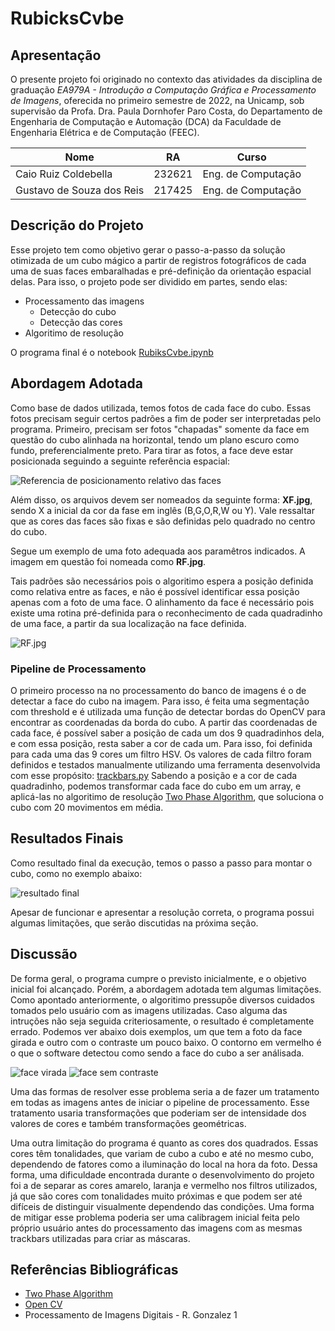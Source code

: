 # RubicksCvbe

## Apresentação

O presente projeto foi originado no contexto das atividades da disciplina de graduação *EA979A - Introdução a Computação Gráfica e Processamento de Imagens*, 
oferecida no primeiro semestre de 2022, na Unicamp, sob supervisão da Profa. Dra. Paula Dornhofer Paro Costa, do Departamento de Engenharia de Computação e Automação (DCA) da Faculdade de Engenharia Elétrica e de Computação (FEEC).


 |Nome  | RA | Curso|
 |--|--|--|
 | Caio Ruiz Coldebella  | 232621  | Eng. de Computação|
 | Gustavo de Souza dos Reis  | 217425  | Eng. de Computação|

## Descrição do Projeto
Esse projeto tem como objetivo gerar o passo-a-passo da solução otimizada de um cubo mágico a partir de registros fotográficos de cada uma de suas faces embaralhadas e pré-definição da orientação espacial delas. Para isso, o projeto pode ser dividido em partes, sendo elas:

  * Processamento das imagens
    - Detecção do cubo
    - Detecção das cores
  * Algoritimo de resolução

O programa final é o notebook [RubiksCvbe.ipynb](/Notebooks/rubiks_cvbe.ipynb)
 
## Abordagem Adotada
Como base de dados utilizada, temos fotos de cada face do cubo. Essas fotos precisam seguir certos padrões a fim de poder ser interpretadas pelo programa. Primeiro, precisam ser fotos "chapadas" somente da face em questão do cubo alinhada na horizontal, tendo um plano escuro como fundo, preferencialmente preto. Para tirar as fotos, a face deve estar posicionada seguindo a seguinte referência espacial:

![Referencia de posicionamento relativo das faces](/Assets/referencia.png)

Além disso, os arquivos devem ser nomeados da seguinte forma: **XF.jpg**, sendo X a inicial da cor da fase em inglês (B,G,O,R,W ou Y). Vale ressaltar que as cores das faces são fixas e são definidas pelo quadrado no centro do cubo.

Segue um exemplo de uma foto adequada aos paramêtros indicados. A imagem em questão foi nomeada como **RF.jpg**.

Tais padrões são necessários pois o algoritimo espera a posição definida como relativa entre as faces, e não é possível identificar essa posição apenas com a foto de uma face. O alinhamento da face é necessário pois existe uma rotina pré-definida para o reconhecimento de cada quadradinho de uma face, a partir da sua localização na face definida.

![RF.jpg](/Assets/RF.jpg)

### Pipeline de Processamento

O primeiro processo na no processamento do banco de imagens é o de detectar a face do cubo na imagem. Para isso, é feita uma segmentação com threshold e é utilizada uma função de detectar bordas do OpenCV para encontrar as coordenadas da borda do cubo. A partir das coordenadas de cada face, é possível saber a posição de cada um dos 9 quadradinhos dela, e com essa posição, resta saber a cor de cada um.
Para isso, foi definida para cada uma das 9 cores um filtro HSV. Os valores de cada filtro foram definidos e testados manualmente utilizando uma ferramenta desenvolvida com esse propósito: [trackbars.py](/trackbars.py)
Sabendo a posição e a cor de cada quadradinho, podemos transformar cada face do cubo em um array, e aplicá-las no algoritimo de resolução [Two Phase Algorithm](http://kociemba.org/cube.htm), que soluciona o cubo com 20 movimentos em média.

## Resultados Finais

Como resultado final da execução, temos o passo a passo para montar o cubo, como no exemplo abaixo:

![resultado final](/Assets/passos.png)

Apesar de funcionar e apresentar a resolução correta, o programa possui algumas limitações, que serão discutidas na próxima seção.

## Discussão

De forma geral, o programa cumpre o previsto inicialmente, e o objetivo inicial foi alcançado. Porém, a abordagem adotada tem algumas limitações. Como apontado anteriormente, o algoritimo pressupõe diversos cuidados tomados pelo usuário com as imagens utilizadas. Caso alguma das intruções não seja seguida criteriosamente, o resultado é completamente errado. Podemos ver abaixo dois exemplos, um que tem a foto da face girada e outro com o contraste um pouco baixo. O contorno em vermelho é o que o software detectou como sendo a face do cubo a ser análisada.

![face virada](/Assets/cubovirado.jpg)
![face sem contraste](/Assets/errofundosemcontraste.jpg)

Uma das formas de resolver esse problema seria a de fazer um tratamento em todas as imagens antes de iniciar o pipeline de processamento. Esse tratamento usaria transformações que poderiam ser de intensidade dos valores de cores e também transformações geométricas.

Uma outra limitação do programa é quanto as cores dos quadrados. Essas cores têm tonalidades, que variam de cubo a cubo e até no mesmo cubo, dependendo de fatores como a iluminação do local na hora da foto. Dessa forma, uma dificuldade encontrada durante o desenvolvimento do projeto foi a de separar as cores amarelo, laranja e vermelho nos filtros utilizados, já que são cores com tonalidades muito próximas e que podem ser até difíceis de distinguir visualmente dependendo das condições. Uma forma de mitigar esse problema poderia ser uma calibragem inicial feita pelo próprio usuário antes do processamento das imagens com as mesmas trackbars utilizadas para criar as máscaras.

## Referências Bibliográficas
* [Two Phase Algorithm](http://kociemba.org/cube.htm)
* [Open CV](https://opencv.org/)
* Processamento de Imagens Digitais - R. Gonzalez
1
